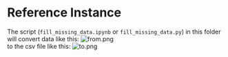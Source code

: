 # Reference Instance
The script (```fill_missing_data.ipynb``` or ```fill_missing_data.py```) in this folder will convert data like this:
![from.png](https://i.loli.net/2020/11/18/ePOFEVlqrpnt5MN.png)
<br />
to the csv file like this:
![to.png](https://i.loli.net/2020/11/18/C3tgsxc2uqd48iF.png)
